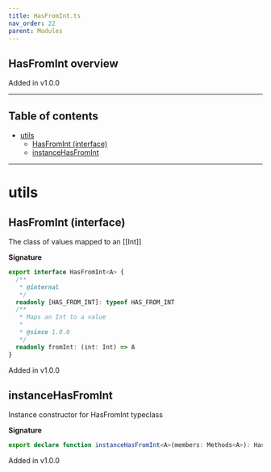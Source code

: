 ```yaml
---
title: HasFromInt.ts
nav_order: 22
parent: Modules
---
```


## HasFromInt overview

Added in v1.0.0

---

<h2 class="text-delta">Table of contents</h2>

- [utils](#utils)
  - [HasFromInt (interface)](#hasfromint-interface)
  - [instanceHasFromInt](#instancehasfromint)

---

# utils

## HasFromInt (interface)

The class of values mapped to an [[Int]]

**Signature**

```ts
export interface HasFromInt<A> {
  /**
   * @internal
   */
  readonly [HAS_FROM_INT]: typeof HAS_FROM_INT
  /**
   * Maps an Int to a value
   *
   * @since 1.0.0
   */
  readonly fromInt: (int: Int) => A
}
```

Added in v1.0.0

## instanceHasFromInt

Instance constructor for HasFromInt typeclass

**Signature**

```ts
export declare function instanceHasFromInt<A>(members: Methods<A>): HasFromInt<A>
```

Added in v1.0.0
